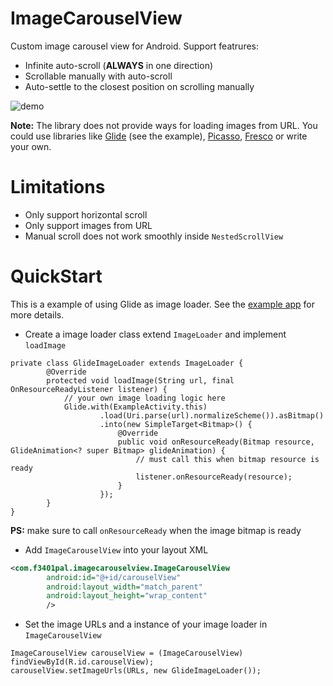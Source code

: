 # ImageCarouselView
Custom image carousel view for Android. Support featrures:
* Infinite auto-scroll (**ALWAYS** in one direction)
* Scrollable manually with auto-scroll
* Auto-settle to the closest position on scrolling manually

![demo](https://github.com/f3401pal/ImageCarouselView/blob/master/demo.gif)

**Note:** The library does not provide ways for loading images from URL. You could use libraries like [Glide](https://github.com/bumptech/glide) (see the example), [Picasso](http://square.github.io/picasso/), [Fresco](http://frescolib.org/) or write your own.

# Limitations
* Only support horizontal scroll
* Only support images from URL
* Manual scroll does not work smoothly inside `NestedScrollView`

# QuickStart
This is a example of using Glide as image loader. See the [example app](https://github.com/f3401pal/ImageCarouselView/tree/master/example) for more details.
* Create a image loader class extend `ImageLoader` and implement `loadImage`
```android
private class GlideImageLoader extends ImageLoader {
        @Override
        protected void loadImage(String url, final OnResourceReadyListener listener) {
            // your own image loading logic here
            Glide.with(ExampleActivity.this)
                    .load(Uri.parse(url).normalizeScheme()).asBitmap()
                    .into(new SimpleTarget<Bitmap>() {
                        @Override
                        public void onResourceReady(Bitmap resource, GlideAnimation<? super Bitmap> glideAnimation) {
                            // must call this when bitmap resource is ready
                            listener.onResourceReady(resource);
                        }
                    });
        }
}
```
**PS:** make sure to call `onResourceReady` when the image bitmap is ready

* Add `ImageCarouselView` into your layout XML
```xml
<com.f3401pal.imagecarouselview.ImageCarouselView
        android:id="@+id/carouselView"
        android:layout_width="match_parent"
        android:layout_height="wrap_content"
        />
```

* Set the image URLs and a instance of your image loader in `ImageCarouselView`
```android
ImageCarouselView carouselView = (ImageCarouselView) findViewById(R.id.carouselView);
carouselView.setImageUrls(URLs, new GlideImageLoader());
```